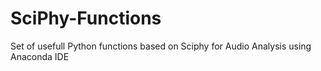 # SciPhy-Functions

Set of usefull Python functions based on Sciphy for Audio Analysis using Anaconda IDE
